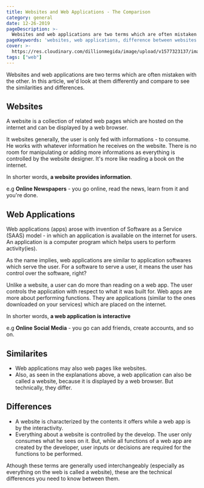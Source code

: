 ```yaml
---
title: Websites and Web Applications - The Comparison
category: general
date: 12-26-2019
pageDescription: >-
  Websites and web applications are two terms which are often mistaken with the other. In this article, we'd look at them differently and compare to see the similarities and differences.
pageKeywords: 'websites, web applications, difference between websites and web applications, websites and web applications, saas, software as a service'
cover: >-
  https://res.cloudinary.com/dillionmegida/image/upload/v1577323137/images/thewebfor5/website-webapp_itclcg.jpg
tags: ["web"]
---
```


Websites and web applications are two terms which are often mistaken with the other. In this article, we'd look at them differently and compare to see the similarities and differences.

## Websites
A website is a collection of related web pages which are hosted on the internet and can be displayed by a web browser.

It websites generally, the user is only fed with informations - to consume. He works with whatever information he receives on the website. There is no room for manipulating or adding more informations as everything is controlled by the website designer. It's more like reading a book on the internet.

In shorter words, **a website provides information**.

e.g **Online Newspapers** - you go online, read the news, learn from it and you're done.

## Web Applications
Web applications (apps) arose with invention of Software as a Service (SAAS) model - in which an application is available on the internet for users. An application is a computer program which helps users to perform activity(ies).

As the name implies, web applications are similar to application softwares which serve the user. For a software to serve a user, it means the user has control over the software, right?

Unlike a website, a user can do more than reading on a web app. The user controls the application with respect to what it was built for. Web apps are more about performing functions. They are applications (similar to the ones downloaded on your services) which are placed on the internet.

In shorter words, **a web application is interactive**

e.g **Online Social Media** - you go can add friends, create accounts, and so on.

## Similarites
- Web applications may also web pages like websites.
- Also, as seen in the explanations above, a web application can also be called a website, because it is displayed by a web browser. But technically, they differ.

## Differences
- A website is characterized by the contents it offers while a web app is by the interactivity.
- Everything about a website is controlled by the develop. The user only consumes what he sees on it. But, while all functions of a web app are created by the developer, user inputs or decisions are required for the functions to be performed.

Athough these terms are generally used interchangeably (especially as everything on the web is called a website), these are the technical differences you need to know between them.